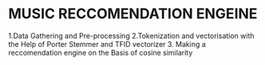 # MUSIC RECCOMENDATION ENGEINE
1.Data Gathering and Pre-processing
2.Tokenization and vectorisation with the Help of Porter Stemmer and TFID vectorizer
3. Making a reccomendation engine on the Basis of cosine similarity
